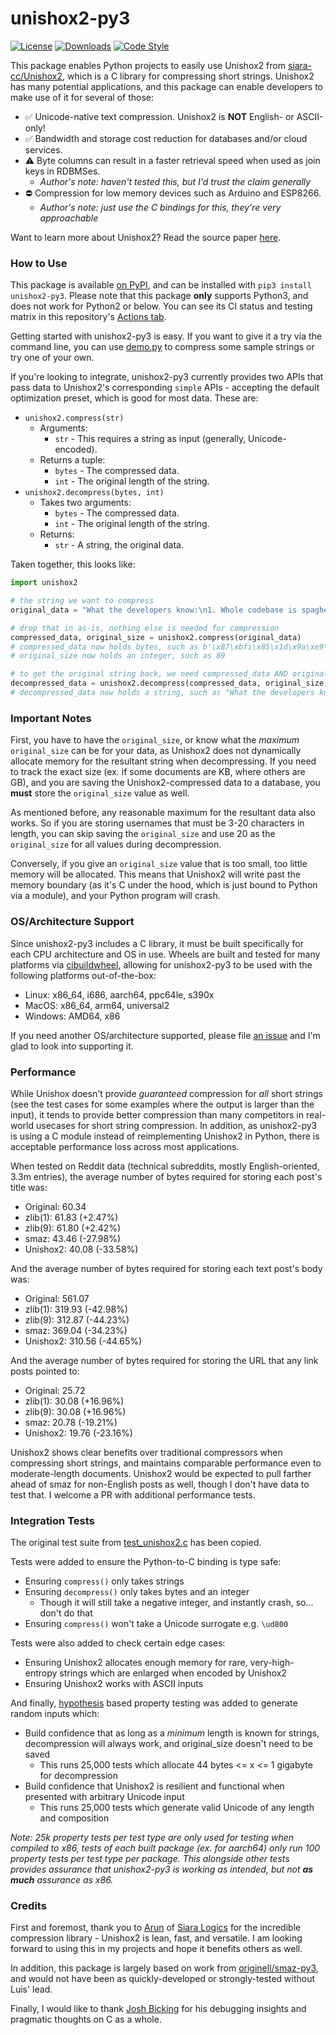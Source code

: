 # unishox2-py3

[![License](https://img.shields.io/github/license/tweedge/unishox2-py3)](https://github.com/tweedge/unishox2-py3)
[![Downloads](https://img.shields.io/pypi/dm/unishox2-py3)](https://pypi.org/project/unishox2-py3/)
[![Code Style](https://img.shields.io/badge/code%20style-black-black)](https://github.com/psf/black)

This package enables Python projects to easily use Unishox2 from [siara-cc/Unishox2](https://github.com/siara-cc/Unishox2), which is a C library for compressing short strings. Unishox2 has many potential applications, and this package can enable developers to make use of it for several of those:

* ✅ Unicode-native text compression. Unishox2 is **NOT** English- or ASCII-only!
* ✅ Bandwidth and storage cost reduction for databases and/or cloud services.
* ⚠️ Byte columns can result in a faster retrieval speed when used as join keys in RDBMSes.
  * *Author's note: haven't tested this, but I'd trust the claim generally*
* ⛔️ Compression for low memory devices such as Arduino and ESP8266.
  * *Author's note: just use the C bindings for this, they're very approachable*

Want to learn more about Unishox2? Read the source paper [here](https://github.com/siara-cc/Unishox2/blob/master/Unishox_Article_2.pdf?raw=true).

### How to Use

This package is available [on PyPI](https://pypi.org/project/unishox2-py3/), and can be installed with `pip3 install unishox2-py3`. Please note that this package **only** supports Python3, and does not work for Python2 or below. You can see its CI status and testing matrix in this repository's [Actions tab](https://github.com/tweedge/unishox2-py3/actions).

Getting started with unishox2-py3 is easy. If you want to give it a try via the command line, you can use [demo.py](https://github.com/tweedge/unishox2-py3/blob/main/demo.py) to compress some sample strings or try one of your own.

If you're looking to integrate, unishox2-py3 currently provides two APIs that pass data to Unishox2's corresponding `simple` APIs - accepting the default optimization preset, which is good for most data. These are:

* `unishox2.compress(str)`
  * Arguments:
    * `str` - This requires a string as input (generally, Unicode-encoded).
  * Returns a tuple: 
    * `bytes` - The compressed data.
    * `int` - The original length of the string.
* `unishox2.decompress(bytes, int)`
  * Takes two arguments:
    * `bytes` - The compressed data.
    * `int` - The original length of the string.
  * Returns:
    * `str` - A string, the original data.

Taken together, this looks like:

```python
import unishox2

# the string we want to compress
original_data = "What the developers know:\n1. Whole codebase is spaghetti\n2. Also, spaghetti is delicious."

# drop that in as-is, nothing else is needed for compression
compressed_data, original_size = unishox2.compress(original_data)
# compressed_data now holds bytes, such as b'\x87\xbfi\x85\x1d\x9a\xe9\xfd ...'
# original_size now holds an integer, such as 89

# to get the original string back, we need compressed_data AND original_size
decompressed_data = unishox2.decompress(compressed_data, original_size)
# decompressed_data now holds a string, such as "What the developers know:\n..."
```

### Important Notes

First, you have to have the `original_size`, or know what the *maximum* `original_size` can be for your data, as Unishox2 does not dynamically allocate memory for the resultant string when decompressing. If you need to track the exact size (ex. if some documents are KB, where others are GB), and you are saving the Unishox2-compressed data to a database, you **must** store the `original_size` value as well.

As mentioned before, any reasonable maximum for the resultant data also works. So if you are storing usernames that must be 3-20 characters in length, you can skip saving the `original_size` and use 20 as the `original_size` for all values during decompression.

Conversely, if you give an `original_size` value that is too small, too little memory will be allocated. This means that Unishox2 will write past the memory boundary (as it's C under the hood, which is just bound to Python via a module), and your Python program will crash.

### OS/Architecture Support

Since unishox2-py3 includes a C library, it must be built specifically for each CPU architecture and OS in use. Wheels are built and tested for many platforms via [cibuildwheel](https://github.com/pypa/cibuildwheel), allowing for unishox2-py3 to be used with the following platforms out-of-the-box:

* Linux: x86_64, i686, aarch64, ppc64le, s390x
* MacOS: x86_64, arm64, universal2
* Windows: AMD64, x86

If you need another OS/architecture supported, please file [an issue](https://github.com/tweedge/unishox2-py3/issues/new) and I'm glad to look into supporting it.

### Performance

While Unishox doesn't provide *guaranteed* compression for *all* short strings (see the test cases for some examples where the output is larger than the input), it tends to provide better compression than many competitors in real-world usecases for short string compression. In addition, as unishox2-py3 is using a C module instead of reimplementing Unishox2 in Python, there is acceptable performance loss across most applications.

When tested on Reddit data (technical subreddits, mostly English-oriented, 3.3m entries), the average number of bytes required for storing each post's title was:
* Original: 60.34
* zlib(1): 61.83 (+2.47%)
* zlib(9): 61.80 (+2.42%)
* smaz: 43.46 (-27.98%)
* Unishox2: 40.08 (-33.58%)

And the average number of bytes required for storing each text post's body was:
* Original: 561.07
* zlib(1): 319.93 (-42.98%)
* zlib(9): 312.87 (-44.23%)
* smaz: 369.04 (-34.23%)
* Unishox2: 310.56 (-44.65%)

And the average number of bytes required for storing the URL that any link posts pointed to:
* Original: 25.72
* zlib(1): 30.08 (+16.96%)
* zlib(9): 30.08 (+16.96%)
* smaz: 20.78 (-19.21%)
* Unishox2: 19.76 (-23.16%)

Unishox2 shows clear benefits over traditional compressors when compressing short strings, and maintains comparable performance even to moderate-length documents. Unishox2 would be expected to pull farther ahead of smaz for non-English posts as well, though I don't have data to test that. I welcome a PR with additional performance tests.

### Integration Tests

The original test suite from [test_unishox2.c](https://github.com/siara-cc/Unishox/blob/d8fafe350446e4be3a05e06a0404a2223d4d972d/test_unishox2.c) has been copied.

Tests were added to ensure the Python-to-C binding is type safe:
- Ensuring `compress()` only takes strings
- Ensuring `decompress()` only takes bytes and an integer
  - Though it will still take a negative integer, and instantly crash, so... don't do that
- Ensuring `compress()` won't take a Unicode surrogate e.g. `\ud800`

Tests were also added to check certain edge cases:
- Ensuring Unishox2 allocates enough memory for rare, very-high-entropy strings which are enlarged when encoded by Unishox2
- Ensuring Unishox2 works with ASCII inputs

And finally, [hypothesis](https://hypothesis.readthedocs.io/en/latest/) based property testing was added to generate random inputs which:
- Build confidence that as long as a *minimum* length is known for strings, decompression will always work, and original_size doesn't need to be saved
  - This runs 25,000 tests which allocate 44 bytes <= x <= 1 gigabyte for decompression
- Build confidence that Unishox2 is resilient and functional when presented with arbitrary Unicode input
  - This runs 25,000 tests which generate valid Unicode of any length and composition

*Note: 25k property tests per test type are only used for testing when compiled to x86, tests of each built package (ex. for aarch64) only run 100 property tests per test type per package. This alongside other tests provides assurance that unishox2-py3 is working as intended, but not **as much** assurance as x86.*

### Credits

First and foremost, thank you to [Arun](https://github.com/siara-cc) of [Siara Logics](https://siara.cc/) for the incredible compression library - Unishox2 is lean, fast, and versatile. I am looking forward to using this in my projects and hope it benefits others as well.

In addition, this package is largely based on work from [originell/smaz-py3](https://github.com/originell/smaz-py3), and would not have been as quickly-developed or strongly-tested without Luis' lead.

Finally, I would like to thank [Josh Bicking](https://jibby.org) for his debugging insights and pragmatic thoughts on C as a whole.